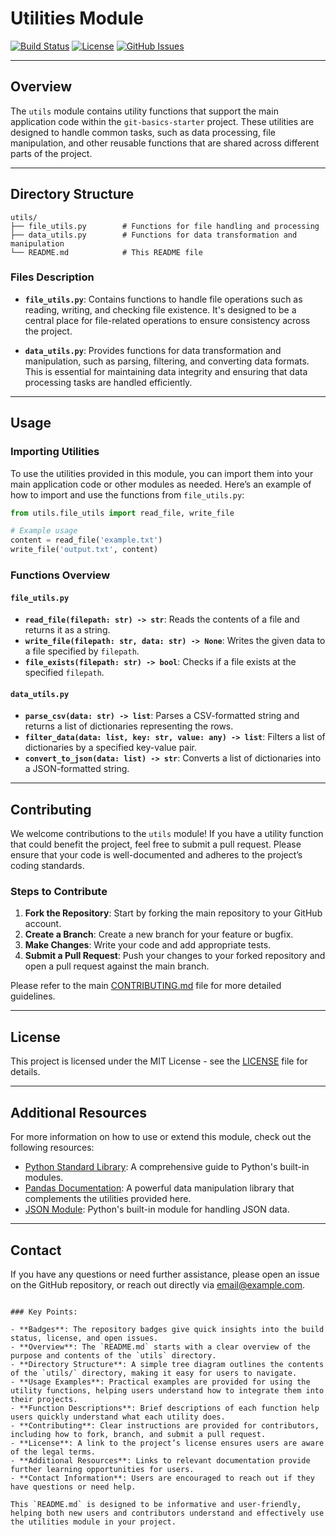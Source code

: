 # Utilities Module

[![Build Status](https://img.shields.io/github/actions/workflow/status/your-org/git-basics-starter/build.yml?branch=main)](https://github.com/your-org/git-basics-starter/actions)
[![License](https://img.shields.io/github/license/your-org/git-basics-starter)](https://github.com/your-org/git-basics-starter/blob/main/LICENSE)
[![GitHub Issues](https://img.shields.io/github/issues/your-org/git-basics-starter)](https://github.com/your-org/git-basics-starter/issues)

---

## Overview

The `utils` module contains utility functions that support the main application code within the `git-basics-starter` project. These utilities are designed to handle common tasks, such as data processing, file manipulation, and other reusable functions that are shared across different parts of the project.

---

## Directory Structure

```plaintext
utils/
├── file_utils.py        # Functions for file handling and processing
├── data_utils.py        # Functions for data transformation and manipulation
└── README.md            # This README file
```

### Files Description

- **`file_utils.py`**: Contains functions to handle file operations such as reading, writing, and checking file existence. It's designed to be a central place for file-related operations to ensure consistency across the project.
  
- **`data_utils.py`**: Provides functions for data transformation and manipulation, such as parsing, filtering, and converting data formats. This is essential for maintaining data integrity and ensuring that data processing tasks are handled efficiently.

---

## Usage

### Importing Utilities

To use the utilities provided in this module, you can import them into your main application code or other modules as needed. Here’s an example of how to import and use the functions from `file_utils.py`:

```python
from utils.file_utils import read_file, write_file

# Example usage
content = read_file('example.txt')
write_file('output.txt', content)
```

### Functions Overview

#### `file_utils.py`

- **`read_file(filepath: str) -> str`**: Reads the contents of a file and returns it as a string.
- **`write_file(filepath: str, data: str) -> None`**: Writes the given data to a file specified by `filepath`.
- **`file_exists(filepath: str) -> bool`**: Checks if a file exists at the specified `filepath`.

#### `data_utils.py`

- **`parse_csv(data: str) -> list`**: Parses a CSV-formatted string and returns a list of dictionaries representing the rows.
- **`filter_data(data: list, key: str, value: any) -> list`**: Filters a list of dictionaries by a specified key-value pair.
- **`convert_to_json(data: list) -> str`**: Converts a list of dictionaries into a JSON-formatted string.

---

## Contributing

We welcome contributions to the `utils` module! If you have a utility function that could benefit the project, feel free to submit a pull request. Please ensure that your code is well-documented and adheres to the project’s coding standards.

### Steps to Contribute

1. **Fork the Repository**: Start by forking the main repository to your GitHub account.
2. **Create a Branch**: Create a new branch for your feature or bugfix.
3. **Make Changes**: Write your code and add appropriate tests.
4. **Submit a Pull Request**: Push your changes to your forked repository and open a pull request against the main branch.

Please refer to the main [CONTRIBUTING.md](https://github.com/your-org/git-basics-starter/blob/main/CONTRIBUTING.md) file for more detailed guidelines.

---

## License

This project is licensed under the MIT License - see the [LICENSE](https://github.com/your-org/git-basics-starter/blob/main/LICENSE) file for details.

---

## Additional Resources

For more information on how to use or extend this module, check out the following resources:

- [Python Standard Library](https://docs.python.org/3/library/index.html): A comprehensive guide to Python's built-in modules.
- [Pandas Documentation](https://pandas.pydata.org/docs/): A powerful data manipulation library that complements the utilities provided here.
- [JSON Module](https://docs.python.org/3/library/json.html): Python's built-in module for handling JSON data.

---

## Contact

If you have any questions or need further assistance, please open an issue on the GitHub repository, or reach out directly via [email@example.com](mailto:email@example.com).

```

### Key Points:

- **Badges**: The repository badges give quick insights into the build status, license, and open issues.
- **Overview**: The `README.md` starts with a clear overview of the purpose and contents of the `utils` directory.
- **Directory Structure**: A simple tree diagram outlines the contents of the `utils/` directory, making it easy for users to navigate.
- **Usage Examples**: Practical examples are provided for using the utility functions, helping users understand how to integrate them into their projects.
- **Function Descriptions**: Brief descriptions of each function help users quickly understand what each utility does.
- **Contributing**: Clear instructions are provided for contributors, including how to fork, branch, and submit a pull request.
- **License**: A link to the project’s license ensures users are aware of the legal terms.
- **Additional Resources**: Links to relevant documentation provide further learning opportunities for users.
- **Contact Information**: Users are encouraged to reach out if they have questions or need help.

This `README.md` is designed to be informative and user-friendly, helping both new users and contributors understand and effectively use the utilities module in your project.
